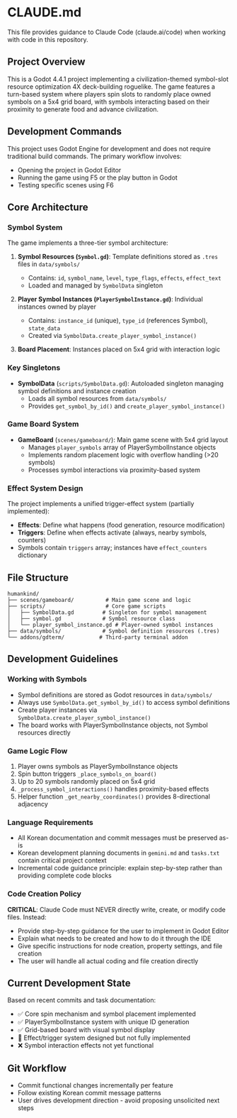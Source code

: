 # CLAUDE.md

This file provides guidance to Claude Code (claude.ai/code) when working with code in this repository.

## Project Overview
This is a Godot 4.4.1 project implementing a civilization-themed symbol-slot resource optimization 4X deck-building roguelike. The game features a turn-based system where players spin slots to randomly place owned symbols on a 5x4 grid board, with symbols interacting based on their proximity to generate food and advance civilization.

## Development Commands
This project uses Godot Engine for development and does not require traditional build commands. The primary workflow involves:
- Opening the project in Godot Editor
- Running the game using F5 or the play button in Godot
- Testing specific scenes using F6

## Core Architecture

### Symbol System
The game implements a three-tier symbol architecture:

1. **Symbol Resources (`Symbol.gd`)**: Template definitions stored as `.tres` files in `data/symbols/`
   - Contains: `id`, `symbol_name`, `level`, `type_flags`, `effects`, `effect_text`
   - Loaded and managed by `SymbolData` singleton

2. **Player Symbol Instances (`PlayerSymbolInstance.gd`)**: Individual instances owned by player
   - Contains: `instance_id` (unique), `type_id` (references Symbol), `state_data`
   - Created via `SymbolData.create_player_symbol_instance()`

3. **Board Placement**: Instances placed on 5x4 grid with interaction logic

### Key Singletons
- **SymbolData** (`scripts/SymbolData.gd`): Autoloaded singleton managing symbol definitions and instance creation
  - Loads all symbol resources from `data/symbols/`
  - Provides `get_symbol_by_id()` and `create_player_symbol_instance()`

### Game Board System
- **GameBoard** (`scenes/gameboard/`): Main game scene with 5x4 grid layout
  - Manages `player_symbols` array of PlayerSymbolInstance objects
  - Implements random placement logic with overflow handling (>20 symbols)
  - Processes symbol interactions via proximity-based system

### Effect System Design
The project implements a unified trigger-effect system (partially implemented):
- **Effects**: Define what happens (food generation, resource modification)
- **Triggers**: Define when effects activate (always, nearby symbols, counters)
- Symbols contain `triggers` array; instances have `effect_counters` dictionary

## File Structure
```
humankind/
├── scenes/gameboard/          # Main game scene and logic
├── scripts/                   # Core game scripts
│   ├── SymbolData.gd         # Singleton for symbol management
│   ├── symbol.gd             # Symbol resource class
│   └── player_symbol_instance.gd # Player-owned symbol instances
├── data/symbols/             # Symbol definition resources (.tres)
└── addons/gdterm/           # Third-party terminal addon
```

## Development Guidelines

### Working with Symbols
- Symbol definitions are stored as Godot resources in `data/symbols/`
- Always use `SymbolData.get_symbol_by_id()` to access symbol definitions
- Create player instances via `SymbolData.create_player_symbol_instance()`
- The board works with PlayerSymbolInstance objects, not Symbol resources directly

### Game Logic Flow
1. Player owns symbols as PlayerSymbolInstance objects
2. Spin button triggers `_place_symbols_on_board()` 
3. Up to 20 symbols randomly placed on 5x4 grid
4. `_process_symbol_interactions()` handles proximity-based effects
5. Helper function `_get_nearby_coordinates()` provides 8-directional adjacency

### Language Requirements
- All Korean documentation and commit messages must be preserved as-is
- Korean development planning documents in `gemini.md` and `tasks.txt` contain critical project context
- Incremental code guidance principle: explain step-by-step rather than providing complete code blocks

### Code Creation Policy
**CRITICAL**: Claude Code must NEVER directly write, create, or modify code files. Instead:
- Provide step-by-step guidance for the user to implement in Godot Editor
- Explain what needs to be created and how to do it through the IDE
- Give specific instructions for node creation, property settings, and file creation
- The user will handle all actual coding and file creation directly

## Current Development State
Based on recent commits and task documentation:
- ✅ Core spin mechanism and symbol placement implemented
- ✅ PlayerSymbolInstance system with unique ID generation
- ✅ Grid-based board with visual symbol display
- 🔄 Effect/trigger system designed but not fully implemented
- ❌ Symbol interaction effects not yet functional

## Git Workflow
- Commit functional changes incrementally per feature
- Follow existing Korean commit message patterns
- User drives development direction - avoid proposing unsolicited next steps